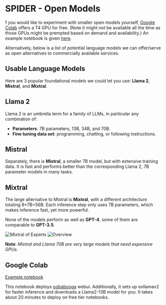 # SPIDER - Open Models
f you would like to experiment with smaller open models yourself, [Google Colab](https://colab.research.google.com/) offers a T4 GPU for free. (Note it might not be available all the time as those GPUs might be prempted based on demand and availability.) An example notebook is given [here](#google-colab).

Alternatively, below is a list of potential language models we can offer/serve as open alternatives to commercially available services.

## Usable Language Models

Here are 3 popular foundational models we could let you use: **Llama 2**, **Mistral**, and **Mixtral**.

## Llama 2
Llama 2 is an umbrella term for a family of LLMs, in particular any combination of:
- **Parameters**: 7B parameters, 13B, 34B, and 70B.
- **Fine tuning data set**: programming, chatting, or following instructions.

## Mistral
Separately, there is **Mistral**, a smaller 7B model, but with extensive training data. It is fast and performs better than the corresponding Llama 2, 7B parameter models in many tasks.

## Mixtral
The large alternative to Mistral is **Mixtral**, with a different architecture totaling 8\*7B=56B. Each inference step only uses 7B parameters, which makes inference fast, yet more powerful.

None of the models perform as well as **GPT-4**, some of them are comparable to **GPT-3.5**.

![Mixtral of Experts](https://mistral.ai/images/news/mixtral-of-experts/open_models.png)
![Overview](https://mistral.ai/images/news/mixtral-of-experts/overview.png)

**Note**: *Mixtral and Llama 70B are very large models that need expensive GPUs.*

## Google Colab

[Example notebook](https://colab.research.google.com/drive/16R4S3UVkKciJLe1h6ai_syb7DoHgXKOg)

This notebook deploys [oobabooga](https://github.com/oobabooga/text-generation-webui) webui. Additionally, it sets up exllamav2 for faster inference and downloads a Llama2-13B model for you. It takes about 20 minutes to deploy on free tier notebooks.
